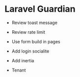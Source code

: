 # Laravel Guardian

- Review toast message
- Review rate limit
- Use form build in pages

- Add login socialite
- Add inertia
- Tenant
